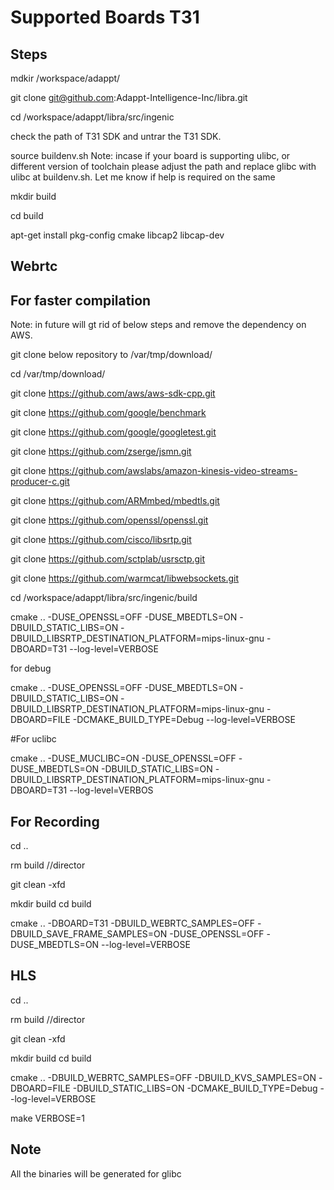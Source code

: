 
# Supported Boards T31

## Steps

mdkir /workspace/adappt/

git clone git@github.com:Adappt-Intelligence-Inc/libra.git

cd /workspace/adappt/libra/src/ingenic

check the path of T31 SDK and untrar the T31 SDK.

source buildenv.sh   Note: incase if your board is supporting ulibc, or different version of toolchain please adjust the path and replace glibc with ulibc at buildenv.sh. Let me know if help is required on the same 

mkdir build

cd build 

apt-get install pkg-config cmake libcap2 libcap-dev


## Webrtc

## For faster compilation 

Note: in future will gt rid of below steps and remove the dependency on AWS.    

git clone below repository to /var/tmp/download/  

cd /var/tmp/download/  

git clone  https://github.com/aws/aws-sdk-cpp.git

git clone  https://github.com/google/benchmark

git clone  https://github.com/google/googletest.git

git clone  https://github.com/zserge/jsmn.git

git clone  https://github.com/awslabs/amazon-kinesis-video-streams-producer-c.git

git clone  https://github.com/ARMmbed/mbedtls.git

git clone  https://github.com/openssl/openssl.git

git clone  https://github.com/cisco/libsrtp.git

git clone  https://github.com/sctplab/usrsctp.git

git clone  https://github.com/warmcat/libwebsockets.git


cd /workspace/adappt/libra/src/ingenic/build

cmake .. -DUSE_OPENSSL=OFF -DUSE_MBEDTLS=ON -DBUILD_STATIC_LIBS=ON  -DBUILD_LIBSRTP_DESTINATION_PLATFORM=mips-linux-gnu -DBOARD=T31 --log-level=VERBOSE

for debug

cmake .. -DUSE_OPENSSL=OFF -DUSE_MBEDTLS=ON -DBUILD_STATIC_LIBS=ON  -DBUILD_LIBSRTP_DESTINATION_PLATFORM=mips-linux-gnu -DBOARD=FILE -DCMAKE_BUILD_TYPE=Debug --log-level=VERBOSE 


#For uclibc

cmake .. -DUSE_MUCLIBC=ON -DUSE_OPENSSL=OFF -DUSE_MBEDTLS=ON -DBUILD_STATIC_LIBS=ON  -DBUILD_LIBSRTP_DESTINATION_PLATFORM=mips-linux-gnu -DBOARD=T31 --log-level=VERBOS


## For Recording

cd ..

rm build   //director 

git clean -xfd


mkdir build  cd build


cmake .. -DBOARD=T31 -DBUILD_WEBRTC_SAMPLES=OFF -DBUILD_SAVE_FRAME_SAMPLES=ON  -DUSE_OPENSSL=OFF -DUSE_MBEDTLS=ON --log-level=VERBOSE



## HLS

cd ..

rm build   //director 

git clean -xfd


mkdir build  cd build

cmake .. -DBUILD_WEBRTC_SAMPLES=OFF -DBUILD_KVS_SAMPLES=ON -DBOARD=FILE -DBUILD_STATIC_LIBS=ON  -DCMAKE_BUILD_TYPE=Debug --log-level=VERBOSE



make VERBOSE=1






## Note

All the binaries will be generated for glibc
